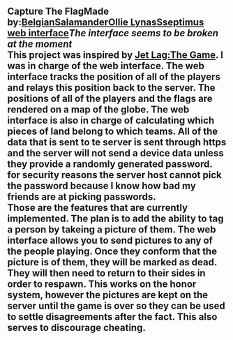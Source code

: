 ## Capture The FlagMade by:[BelgianSalamander](https://github.com/BelgianSalamander)[Ollie Lynas](https://github.com/ollielynas)[Sseptimus](https://github.com/Sseptimus)<br>[web interface](https://sseptimus.github.io/CTF/)*The interface seems to be broken at the moment*<br>This project was inspired by [Jet Lag:The Game](https://www.youtube.com/@jetlagthegame). I was in charge of the web interface. The web interface tracks the position of all of the players and relays this position back to the server. The positions of all of the players and the flags are rendered on a map of the globe. The web interface is also in charge of calculating which pieces of land belong to which teams. All of the data that is sent to te server is sent through https and the server will not send a device data unless they provide a randomly generated password. for security reasons the server host cannot pick the password because I know how bad my friends are at picking passwords. <br>Those are the features that are currently implemented. The plan is to add the ability to tag a person by takeing a picture of them. The web interface allows you to send pictures to any of the people playing. Once they conform that the picture is of them, they will be marked as dead. They will then need to return to their sides in order to respawn. This works on the honor system, however the pictures are kept on the server until the game is over so they can be used to settle disagreements after the fact. This also serves to discourage cheating. 
<!-- LAST EDITED Wed Nov  8 14:23:42 2023 LAST EDITED-->